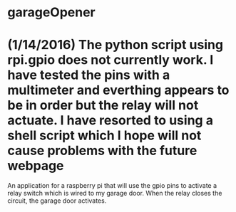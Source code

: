 # garageOpener

# (1/14/2016) The python script using rpi.gpio does not currently work. I have tested the pins with a multimeter and everthing appears to be in order but the relay will not actuate. I have resorted to using a shell script which I hope will not cause problems with the future webpage

An application for a raspberry pi that will use the gpio pins to activate a relay switch which is wired to my garage door.
When the relay closes the circuit, the garage door activates.


